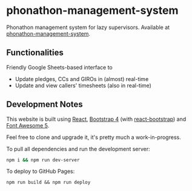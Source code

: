 # phonathon-management-system

Phonathon management system for lazy supervisors. Available at [phonathon-management-system](https://nguyenhuyanhh.github.io/phonathon-management-system/).

## Functionalities

Friendly Google Sheets-based interface to

- Update pledges, CCs and GIROs in (almost) real-time
- Update and view callers' timesheets (also in real-time)

## Development Notes

This website is built using [React](https://reactjs.org/), [Bootstrap 4](https://getbootstrap.com/) (with [react-bootstrap](https://react-bootstrap.netlify.com/)) and [Font Awesome 5](https://fontawesome.com/).

Feel free to clone and upgrade it, it's pretty much a work-in-progress.

To pull all dependencies and run the development server:

```bash
npm i && npm run dev-server
```

To deploy to GitHub Pages:

```npm
npm run build && npm run deploy
```
